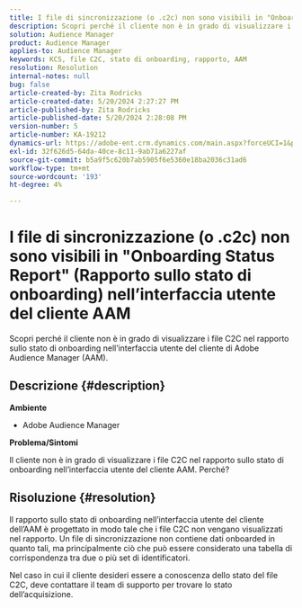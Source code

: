 ```yaml
---
title: I file di sincronizzazione (o .c2c) non sono visibili in "Onboarding Status Report" (Rapporto sullo stato di onboarding) nell’interfaccia utente del cliente AAM
description: Scopri perché il cliente non è in grado di visualizzare i file C2C nel rapporto sullo stato di onboarding nell’interfaccia utente del cliente di Adobe Audience Manager (AAM).
solution: Audience Manager
product: Audience Manager
applies-to: Audience Manager
keywords: KCS, file C2C, stato di onboarding, rapporto, AAM
resolution: Resolution
internal-notes: null
bug: false
article-created-by: Zita Rodricks
article-created-date: 5/20/2024 2:27:27 PM
article-published-by: Zita Rodricks
article-published-date: 5/20/2024 2:28:08 PM
version-number: 5
article-number: KA-19212
dynamics-url: https://adobe-ent.crm.dynamics.com/main.aspx?forceUCI=1&pagetype=entityrecord&etn=knowledgearticle&id=6bf7190f-b516-ef11-9f8a-6045bd026dc7
exl-id: 32f626d5-64da-40ce-8c11-9ab71a6227af
source-git-commit: b5a9f5c620b7ab5905f6e5360e18ba2036c31ad6
workflow-type: tm+mt
source-wordcount: '193'
ht-degree: 4%

---
```


# I file di sincronizzazione (o .c2c) non sono visibili in &quot;Onboarding Status Report&quot; (Rapporto sullo stato di onboarding) nell’interfaccia utente del cliente AAM


Scopri perché il cliente non è in grado di visualizzare i file C2C nel rapporto sullo stato di onboarding nell’interfaccia utente del cliente di Adobe Audience Manager (AAM).

## Descrizione {#description}


<b>Ambiente</b>

- Adobe Audience Manager

<b>Problema/Sintomi</b>

Il cliente non è in grado di visualizzare i file C2C nel rapporto sullo stato di onboarding nell’interfaccia utente del cliente AAM. Perché?


## Risoluzione {#resolution}


Il rapporto sullo stato di onboarding nell’interfaccia utente del cliente dell’AAM è progettato in modo tale che i file C2C non vengano visualizzati nel rapporto. Un file di sincronizzazione non contiene dati onboarded in quanto tali, ma principalmente ciò che può essere considerato una tabella di corrispondenza tra due o più set di identificatori.

Nel caso in cui il cliente desideri essere a conoscenza dello stato del file C2C, deve contattare il team di supporto per trovare lo stato dell’acquisizione.

